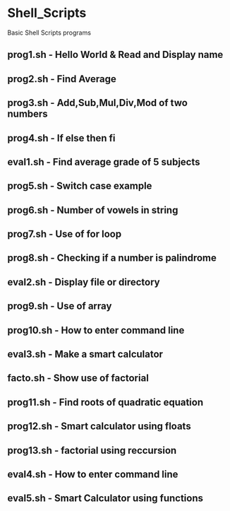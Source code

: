 # Shell_Scripts
Basic Shell Scripts programs
## prog1.sh - Hello World & Read and Display name
## prog2.sh -  Find Average
## prog3.sh - Add,Sub,Mul,Div,Mod of two numbers
## prog4.sh - If else then fi
## eval1.sh - Find average grade of 5 subjects
## prog5.sh - Switch case example
## prog6.sh - Number of vowels in string
## prog7.sh - Use of for loop
## prog8.sh - Checking if a number is palindrome
## eval2.sh - Display file or directory
## prog9.sh - Use of array
## prog10.sh - How to enter command line
## eval3.sh - Make a smart calculator
## facto.sh - Show use of factorial
## prog11.sh - Find roots of quadratic equation
## prog12.sh - Smart calculator using floats 
## prog13.sh - factorial using reccursion
## eval4.sh - How to enter command line
## eval5.sh - Smart Calculator using functions

